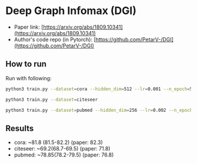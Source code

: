 Deep Graph Infomax (DGI)
========================

- Paper link: [https://arxiv.org/abs/1809.10341](https://arxiv.org/abs/1809.10341)
- Author's code repo (in Pytorch):
  [https://github.com/PetarV-/DGI](https://github.com/PetarV-/DGI)


How to run
----------

Run with following:

```bash
python3 train.py --dataset=cora --hidden_dim=512 --lr=0.001 --n_epoch=500
```

```bash
python3 train.py --dataset=citeseer 
```

```bash
python3 train.py --dataset=pubmed --hidden_dim=256 --lr=0.002 --n_epoch=500
```

Results
-------
* cora: ~81.8 (81.5-82.2) (paper: 82.3)
* citeseer: ~69.2(68.7-69.5) (paper: 71.8)
* pubmed: ~78.85(78.2-79.5) (paper: 76.8)
